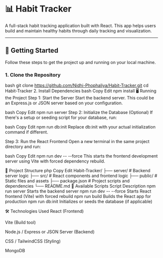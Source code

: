 # 📊 Habit Tracker

A full-stack habit tracking application built with React. This app helps users build and maintain healthy habits through daily tracking and visualization.

---

## 🚀 Getting Started

Follow these steps to get the project up and running on your local machine.

### 1. Clone the Repository

bash
git clone https://github.com/Nidhi-Phophaliya/Habit-Tracker.git
cd Habit-Tracker
2. Install Dependencies
bash
Copy
Edit
npm install
🖥️ Running the Project
Step 1: Start the Server
Start the backend server. This could be an Express.js or JSON server based on your configuration.

bash
Copy
Edit
npm run server
Step 2: Initialize the Database (Optional)
If there's a setup or seeding script for your database, run:

bash
Copy
Edit
npm run db:init
Replace db:init with your actual initialization command if different.

Step 3: Run the React Frontend
Open a new terminal in the same project directory and run:

bash
Copy
Edit
npm run dev -- --force
This starts the frontend development server using Vite with forced dependency rebuild.

📁 Project Structure
php
Copy
Edit
Habit-Tracker/
├── server/              # Backend server logic
├── src/                 # React components and frontend logic
├── public/              # Static files and assets
├── package.json         # Project scripts and dependencies
└── README.md
🔧 Available Scripts
Script	Description
npm run server	Starts the backend server
npm run dev -- --force	Starts React frontend (Vite) with forced rebuild
npm run build	Builds the React app for production
npm run db:init	Initializes or seeds the database (if applicable)

🛠 Technologies Used
React (Frontend)

Vite (Build tool)

Node.js / Express or JSON Server (Backend)

CSS / TailwindCSS (Styling)

MongoDB
